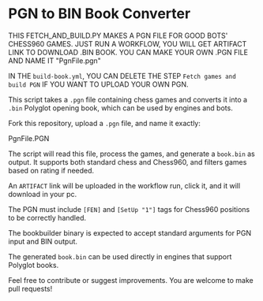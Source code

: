 
# PGN to BIN Book Converter

THIS FETCH_AND_BUILD.PY MAKES A PGN FILE FOR GOOD BOTS' CHESS960 GAMES. JUST RUN A WORKFLOW, YOU WILL GET ARTIFACT LINK TO DOWNLOAD .BIN BOOK. YOU CAN MAKE YOUR OWN .PGN FILE AND NAME IT "PgnFile.pgn"

IN THE `build-book.yml`, YOU CAN DELETE THE STEP `Fetch games and build PGN` IF YOU WANT TO UPLOAD YOUR OWN PGN.

This script takes a `.pgn` file containing chess games and converts it into a `.bin` Polyglot opening book, which can be used by engines and bots.

Fork this repository, upload a `.pgn` file, and name it exactly:

PgnFile.PGN

The script will read this file, process the games, and generate a `book.bin` as output. It supports both standard chess and Chess960, and filters games based on rating if needed.

An `ARTIFACT` link will be uploaded in the workflow run, click it, and it will download in your pc.

The PGN must include `[FEN]` and `[SetUp "1"]` tags for Chess960 positions to be correctly handled.

The bookbuilder binary is expected to accept standard arguments for PGN input and BIN output.

The generated `book.bin` can be used directly in engines that support Polyglot books.

Feel free to contribute or suggest improvements. You are welcome to make pull requests!
